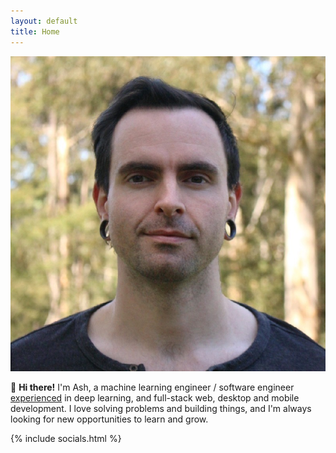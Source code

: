 ```yaml
---
layout: default
title: Home
---
```


<img src="/public/images/headshot.jpg" class="round-image medium-image" />

👋 **Hi there!** I'm Ash, a machine learning engineer / software engineer
[experienced](/about) in deep learning, and full-stack web, desktop and mobile development. I love solving
problems and building things, and I'm always looking for new opportunities to
learn and grow.

{% include socials.html %}
